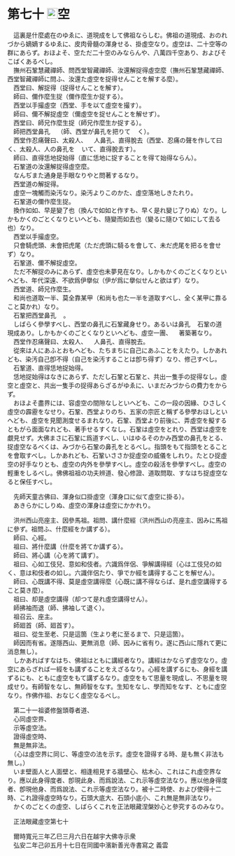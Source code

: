 # 第七十 <img width="24" height="24" src="_cCc7hMy.png" border="0">空
　這裏是什麼處在のゆゑに、道現成をして佛祖ならしむ。佛祖の道現成、おのれづから嫡嫡するゆゑに、皮肉骨髓の渾身せる、掛虛空なり。虛空は、二十空等の群にあらず。おほよそ、空ただ二十空のみならんや、八萬四千空あり、およびそこばくあるべし。  
　撫州石鞏慧藏禪師、問西堂智藏禪師、汝還解捉得虛空麼（撫州石鞏慧藏禪師、西堂智藏禪師に問ふ、汝還た虛空を捉得せんことを解する麼）。  
　西堂曰、解捉得（捉得せんことを解す）。  
　師曰、儞作麼生捉（儞作麼生か捉する）。  
　西堂以手撮虛空（西堂、手を以て虛空を撮す）。  
　師曰、儞不解捉虛空（儞虛空を捉せんことを解せず）。  
　西堂曰、師兄作麼生捉（師兄作麼生か捉する）。  
　師把西堂鼻孔<img width="16" height="16" src="_c1Jwc2P.png" border="0">（師、西堂が鼻孔を把りて<img width="16" height="16" src="_c1Jwc2P.png" border="0">く）。  
　西堂作忍痛聲曰、太殺人、<img width="16" height="16" src="_c1Jwc2P.png" border="0">人鼻孔、直得脫去（西堂、忍痛の聲を作して曰く、太殺人、人の鼻孔を<img width="16" height="16" src="_c1Jwc2P.png" border="0">いて、直得脫去す）。  
　師曰、直得恁地捉始得（直に恁地に捉することを得て始得ならん）。  
　石鞏道の汝還解捉得虛空麼。  
　なんぢまた通身是手眼なりやと問著するなり。  
　西堂道の解捉得。  
　虛空一塊觸而染汚なり。染汚よりこのかた、虛空落地しきたれり。  
　石鞏道の儞作麼生捉。  
　換作如如、早是變了也（換んで如如と作すも、早く是れ變じ了りぬ）なり。しかもかくのごとくなりといへども、隨變而如去也（變るに隨ひて如にして去る也）なり。  
　西堂以手撮虛空。  
　只會騎虎頭、未會把虎尾（ただ虎頭に騎るを會して、未だ虎尾を把るを會せず）なり。  
　石鞏道、儞不解捉虛空。  
　ただ不解捉のみにあらず、虛空也未夢見在なり。しかもかくのごとくなりといへども、年代深遠、不欲爲伊擧似（伊が爲に擧似せんと欲はず）なり。  
　西堂道、師兄作麼生。  
　和尚也道取一半、莫全靠某甲（和尚も也た一半を道取すべし、全く某甲に靠ること莫かれ）なり。  
　石鞏把西堂鼻孔<img width="16" height="16" src="_c1Jwc2P.png" border="0">。  
　しばらく參學すべし、西堂の鼻孔に石鞏藏身せり。あるいは鼻孔<img width="16" height="16" src="_c1Jwc2P.png" border="0">石鞏の道現成あり。しかもかくのごとくなりといへども、虛空一團、<img width="16" height="16" src="_cr4aF7j.png" border="0">著築著なり。  
　西堂作忍痛聲曰、太殺人、<img width="16" height="16" src="_c1Jwc2P.png" border="0">人鼻孔、直得脫去。  
　從來は人にあふとおもへども、たちまちに自己にあふことをえたり。しかあれども、染汚自己卽不得（自己を染汚することは卽ち得ず）なり、修己すべし。  
　石鞏道、直得恁地捉始得。  
　恁地捉始得はなきにあらず、ただし石鞏と石鞏と、共出一隻手の捉得なし。虛空と虛空と、共出一隻手の捉得あらざるがゆゑに、いまだみづからの費力をからず。  
　おほよそ盡界には、容虛空の間隙なしといへども、この一段の因緣、ひさしく虛空の霹靂をなせり。石鞏、西堂よりのち、五家の宗匠と稱ずる參學おほしといへども、虛空を見聞測度せるまれなり。石鞏、西堂より前後に、弄虛空を擬するともがら面面なれども、著手せるすくなし。石鞏は虛空をとれり、西堂は虛空を覷見せず。大佛まさに石鞏に爲道すべし、いはゆるそのかみ西堂の鼻孔をとる、捉虛空なるべくは、みづから石鞏の鼻孔をとるべし。指頭をもて指頭をとることを會取すべし。しかあれども、石鞏いささか捉虛空の威儀をしれり。たとひ捉虛空の好手なりとも、虛空の内外を參學すべし。虛空の殺活を參學すべし。虛空の輕重をしるべし。佛佛祖祖の功夫辨道、發心修證、道取問取、すなはち捉虛空なると保任すべし。  
  
　先師天童古佛曰、渾身似口掛虛空（渾身口に似て虛空に掛る）。  
　あきらかにしりぬ、虛空の渾身は虛空にかかれり。  
  
　洪州西山亮座主、因參馬祖。祖問、講什麼經（洪州西山の亮座主、因みに馬祖に參ず。祖問ふ、什麼經をか講ずる）。  
　師曰、心經。  
　祖曰、將什麼講（什麼を將てか講ずる）。  
　師曰、將心講（心を將て講ず）。  
　祖曰、心如工伎兒、意如和伎者。六識爲伴侶、爭解講得經（心は工伎兒の如く、意は和伎者の如し。六識伴侶たり、爭でか經を講得することを解せん）。  
　師曰、心既講不得、莫是虛空講得麼（心既に講不得ならば、是れ虛空講得すること莫き麼）。  
　祖曰、却是虛空講得（却つて是れ虛空講得せん）。  
　師拂袖而退（師、拂袖して退く）。  
　祖召云、座主。  
　師廻首（師、廻首す）。  
　祖曰、從生至老、只是這箇（生より老に至るまで、只是這箇）。  
　師因而有省。遂隱西山、更無消息（師、因みに省有り。遂に西山に隱れて更に消息無し）。  
　しかあればすなはち、佛祖はともに講經者なり。講經はかならず虛空なり。虛空にあらざれば一經をも講ずることをえざるなり。心經を講ずるにも、身經を講ずるにも、ともに虛空をもて講ずるなり。虛空をもて思量を現成し、不思量を現成せり。有師智をなし、無師智をなす。生知をなし、學而知をなす、ともに虛空なり。作佛作祖、おなじく虛空なるべし。  
  
　第二十一祖婆修盤頭尊者道、  
　心同虛空界、  
　示等虛空法。  
　證得虛空時、  
　無是無非法。  
　（心は虛空界に同じ、等虛空の法を示す。虛空を證得する時、是も無く非法も無し。）  
　いま壁面人と人面壁と、相逢相見する牆壁心、枯木心、これはこれ虛空界なり。應以此身得度者、卽現此身、而爲說法、これ示等虛空法なり。應以他身得度者、卽現他身、而爲說法、これ示等虛空法なり。被十二時使、および使得十二時、これ證得虛空時なり。石頭大底大、石頭小底小、これ無是無非法なり。  
　かくのごとくの虛空、しばらくこれを正法眼藏涅槃妙心と參究するのみなり。  
  
　正法眼藏虛空第七十  
  
　爾時寬元三年乙巳三月六日在越宇大佛寺示衆  
　弘安二年己卯五月十七日在同國中濱新善光寺書寫之 義雲